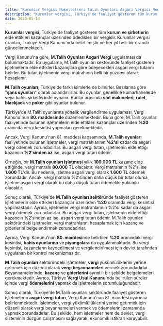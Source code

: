 ```yaml
---
title: "Kurumlar Vergisi Mükellefleri Talih Oyunları Asgari Vergisi Nedir?"
description: "Kurumlar vergisi, Türkiye'de faaliyet gösteren tüm kurum ve şirketlerin elde ettikleri kazançlar üzerinden ödedikleri bir vergidir."
date: 2023-05-14
---
```


**Kurumlar vergisi**, Türkiye'de faaliyet gösteren tüm **kurum ve şirketlerin** elde ettikleri kazançlar üzerinden
ödedikleri bir vergidir. Kurumlar vergisi oranları, Türkiye Vergi Kanunu'nda belirtilmiştir ve her yıl belli bir oranda
güncellenmektedir.

Vergi Kanunu'na göre, **M.Talih Oyunları Asgari Vergi** uygulaması da bulunmaktadır. Bu uygulama, M.Talih oyunları
sektöründe faaliyet gösteren işletmelerin elde ettikleri kazançlara göre ödeyecekleri asgari vergi tutarını belirler. Bu
tutar, işletmenin vergi matrahının belli bir yüzdesi olarak hesaplanır.

**M.Talih oyunları**, Türkiye'de farklı isimlerle de bilinirler. Bazılarına göre "**şans oyunları**" olarak
adlandırılırlar. Bu oyunlar, genellikle kumarhanelerde veya bahis şirketlerinde oynanır. Bunlar arasında **slot
makineleri**, **rulet**, **blackjack** ve **poker** gibi oyunlar bulunur.

Türkiye'de M.Talih oyunlarına yönelik vergilendirme uygulaması, Vergi Kanunu'nun **80. maddesinde** düzenlenmektedir.
Buna göre, M.Talih oyunları faaliyetinde bulunan işletmelerin elde ettikleri kazançlar üzerinden **%20** oranında vergi
kesintisi yapmaları gerekmektedir.

Ancak, Vergi Kanunu'nun 81. maddesi kapsamında, **M.Talih oyunları** faaliyetinde bulunan işletmeler, vergi
matrahlarının **%2'si** kadar da asgari vergi ödemek zorundadırlar. Bu asgari vergi tutarı, işletmenin elde ettiği
kazancın **%2'sinden az** ise, asgari vergi tutarı ödenir.

Örneğin, bir **M.Talih oyunları işletmesi** yıllık **100.000 TL** kazanç elde ettiğinde, vergi matrahı **80.000 TL**
olacaktır. Vergi matrahının %2'si ise **1.600 TL**'dir. Bu nedenle, işletme asgari vergi olarak **1.600 TL** ödemek
zorundadır. Ancak, vergi matrahı %2'sinden daha düşük bir tutar olursa, işletme asgari vergi olarak bu daha düşük tutarı
ödemekle yükümlü olacaktır.

Sonuç olarak, Türkiye'de **M.Talih oyunları sektörü**nde faaliyet gösteren işletmelerin elde ettikleri kazançlar
üzerinden **%20** oranında vergi kesintisi yapılmaktadır. Ayrıca, işletmeler vergi matrahlarının %2'si kadar da asgari
vergi ödemek zorundadırlar. Bu asgari vergi tutarı, işletmenin elde ettiği kazancın %2'sinden az ise, asgari vergi
tutarı ödenir. M.Talih oyunları sektöründeki işletmeler, vergi matrahlarını hesaplamak için kazanç ve giderlerini
belgelendirmek zorundadırlar.

Ayrıca, Vergi Kanunu'nun **80. maddesi**nde belirtilen **%20** oranındaki vergi kesintisi, **bahis oyunlarına** ve
**piyangolara** da uygulanmaktadır. Bu vergi kesintisi, kazançların kaydedilmesi ve vergilendirilmesi için devlet
tarafından uygulanan bir kontrol mekanizmasıdır.

**M.Talih oyunları** sektöründeki işletmeler, **vergi** yükümlülüklerini yerine getirmek için düzenli olarak **vergi
beyannameleri** vermek zorundadırlar. Beyannamelerinde, **kazanç** ve **giderlerini** ayrıntılı bir şekilde
belgelemeleri gerekmektedir. Ayrıca, Türkiye **Vergi Usul Kanunu**'nda belirtilen süreler içinde vergi **ödemelerini**
yapmak da işletmelerin sorumluluğundadır.

Sonuç olarak, Türkiye'de M.Talih oyunları sektöründe faaliyet gösteren işletmelerin **asgari vergi tutarı**, Vergi
Kanunu'nun 81. maddesi uyarınca belirlenmektedir. İşletmeler, vergi yükümlülüklerini yerine getirmek için düzenli olarak
vergi beyannameleri vermek ve ödemelerini zamanında yapmak zorundadırlar. Bu şekilde, hem işletmeler hem de devlet,
vergi sisteminin düzgün çalışmasını sağlayarak, ekonomik istikrarı koruyabilir.
